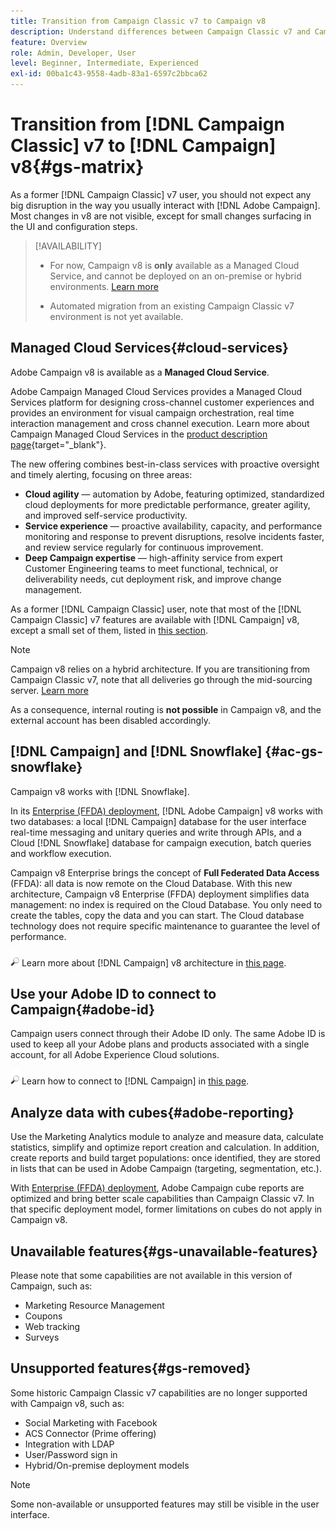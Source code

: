 ```yaml
---
title: Transition from Campaign Classic v7 to Campaign v8
description: Understand differences between Campaign Classic v7 and Campaign v8
feature: Overview
role: Admin, Developer, User
level: Beginner, Intermediate, Experienced
exl-id: 00ba1c43-9558-4adb-83a1-6597c2bbca62
---
```

# Transition from [!DNL Campaign Classic] v7 to [!DNL Campaign] v8{#gs-matrix}

As a former [!DNL Campaign Classic] v7 user, you should not expect any big disruption in the way you usually interact with [!DNL Adobe Campaign]. Most changes in v8 are not visible, except for small changes surfacing in the UI and configuration steps. 

>[!AVAILABILITY]
>
>* For now, Campaign v8 is **only** available as a Managed Cloud Service, and cannot be deployed on an on-premise or hybrid environments. [Learn more](#cloud-services)
>
>* Automated migration from an existing Campaign Classic v7 environment is not yet available.


## Managed Cloud Services{#cloud-services}

Adobe Campaign v8 is available as a **Managed Cloud Service**. 

Adobe Campaign Managed Cloud Services provides a Managed Cloud Services platform for designing cross-channel customer experiences and provides an environment for visual campaign orchestration, real time interaction management and cross channel execution. Learn more about Campaign Managed Cloud Services in the [product description page](https://helpx.adobe.com/legal/product-descriptions/adobe-campaign-managed-cloud-services.html){target="_blank"}.

The new offering combines best-in-class services with proactive oversight and timely alerting, focusing on three areas:

* **Cloud agility** — automation by Adobe, featuring optimized, standardized cloud deployments for more predictable performance, greater agility, and improved self-service productivity.
* **Service experience** — proactive availability, capacity, and performance monitoring and response to prevent disruptions, resolve incidents faster, and review service regularly for continuous improvement.
* **Deep Campaign expertise** — high-affinity service from expert Customer Engineering teams to meet functional, technical, or deliverability needs, cut deployment risk, and improve change management.

As a former [!DNL Campaign Classic] user, note that most of the [!DNL Campaign Classic] v7 features are available with [!DNL Campaign] v8, except a small set of them, listed in [this section](#gs-removed).

>[!NOTE]
>
> Campaign v8 relies on a hybrid architecture. If you are transitioning from Campaign Classic v7, note that all deliveries go through the mid-sourcing server. [Learn more](../architecture/architecture.md)
>
> As a consequence, internal routing is **not possible** in Campaign v8, and the external account has been disabled accordingly.


## [!DNL Campaign] and [!DNL Snowflake] {#ac-gs-snowflake}

Campaign v8 works with [!DNL Snowflake]. 

In its [Enterprise (FFDA) deployment](../architecture/enterprise-deployment.md), [!DNL Adobe Campaign] v8 works with two databases: a local [!DNL Campaign] database for the user interface real-time messaging and unitary queries and write through APIs, and a Cloud [!DNL Snowflake] database for campaign execution, batch queries and workflow execution.

Campaign v8 Enterprise brings the concept of **Full Federated Data Access** (FFDA): all data is now remote on the Cloud Database. With this new architecture, Campaign v8 Enterprise (FFDA) deployment simplifies data management: no index is required on the Cloud Database. You only need to create the tables, copy the data and you can start. The Cloud database technology does not require specific maintenance to guarantee the level of performance.

![](../assets/do-not-localize/glass.png) Learn more about [!DNL Campaign] v8 architecture in [this page](../architecture/architecture.md).


## Use your Adobe ID to connect to Campaign{#adobe-id}

Campaign users connect through their Adobe ID only. The same Adobe ID is used to keep all your Adobe plans and products associated with a single account, for all Adobe Experience Cloud solutions. 

![](../assets/do-not-localize/glass.png) Learn how to connect to [!DNL Campaign] in [this page](connect.md).

## Analyze data with cubes{#adobe-reporting}

Use the Marketing Analytics module to analyze and measure data, calculate statistics, simplify and optimize report creation and calculation. In addition, create reports and build target populations: once identified, they are stored in lists that can be used in Adobe Campaign (targeting, segmentation, etc.).

With [Enterprise (FFDA) deployment](../architecture/enterprise-deployment.md), Adobe Campaign cube reports are optimized and bring better scale capabilities than Campaign Classic v7. In that specific deployment model, former limitations on cubes do not apply in Campaign v8.

## Unavailable features{#gs-unavailable-features}

Please note that some capabilities are not available in this version of Campaign, such as:

* Marketing Resource Management
* Coupons
* Web tracking
* Surveys


## Unsupported features{#gs-removed}

Some historic Campaign Classic v7 capabilities are no longer supported with Campaign v8, such as:

* Social Marketing with Facebook
* ACS Connector (Prime offering)
* Integration with LDAP
* User/Password sign in
* Hybrid/On-premise deployment models


>[!NOTE]
>
>Some non-available or unsupported features may still be visible in the user interface.

